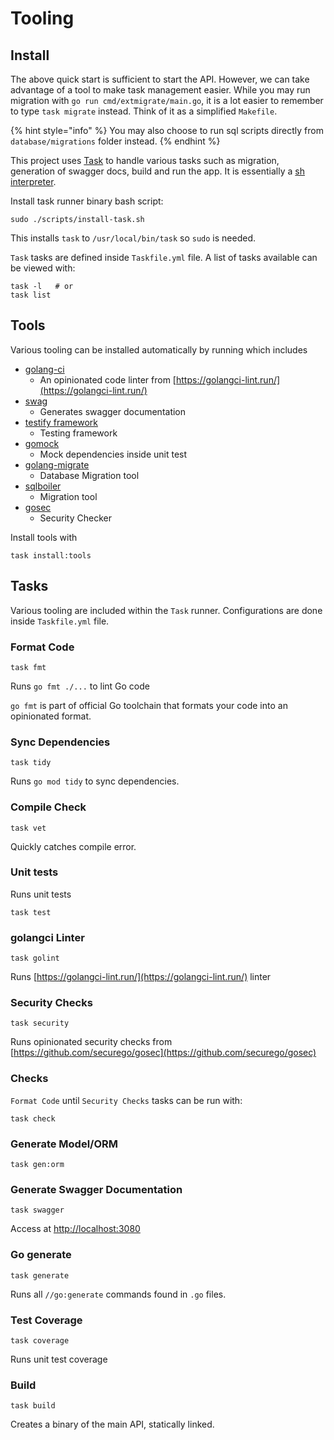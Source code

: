# Tooling

## Install

The above quick start is sufficient to start the API. However, we can take advantage of a tool to make task management easier. While you may run migration with `go run cmd/extmigrate/main.go`,  it is a lot easier to remember to type `task migrate` instead. Think of it as a simplified `Makefile`.

{% hint style="info" %}
You may also choose to run sql scripts directly from `database/migrations` folder instead.
{% endhint %}

This project uses [Task](https://github.com/go-task/task) to handle various tasks such as migration, generation of swagger docs, build and run the app. It is essentially a [sh interpreter](https://github.com/mvdan/sh).

Install task runner binary bash script:

```text
sudo ./scripts/install-task.sh
```

This installs `task` to `/usr/local/bin/task` so `sudo` is needed.

`Task` tasks are defined inside `Taskfile.yml` file. A list of tasks available can be viewed with:

```text
task -l   # or
task list
```

## Tools

Various tooling can be installed automatically by running which includes

* [golang-ci ](https://golangci-lint.run/)
  * An opinionated code linter from [https://golangci-lint.run/](https://golangci-lint.run/)
* [swag](https://github.com/swaggo/swag)
  * Generates swagger documentation
* [testify framework](https://github.com/stretchr/testify)
  * Testing framework
* [gomock](https://github.com/golang/mock/mockgen)
  * Mock dependencies inside unit test
* [golang-migrate](https://github.com/golang-migrate/migrate)
  * Database Migration tool
* [sqlboiler](https://github.com/volatiletech/sqlboiler)
  * Migration tool
* [gosec](https://github.com/securego/gosec)
  * Security Checker

Install tools with

```text
task install:tools
```

## Tasks

Various tooling are included within the `Task` runner. Configurations are done inside `Taskfile.yml` file.

### Format Code

```text
task fmt
```

Runs `go fmt ./...` to lint Go code

`go fmt` is part of official Go toolchain that formats your code into an opinionated format.

### Sync Dependencies

```text
task tidy
```

Runs `go mod tidy` to sync dependencies.

### Compile Check

```text
task vet
```

Quickly catches compile error.

### Unit tests

Runs unit tests

```text
task test
```

### golangci Linter

```text
task golint
```

Runs [https://golangci-lint.run/](https://golangci-lint.run/) linter

### Security Checks

```text
task security
```

Runs opinionated security checks from [https://github.com/securego/gosec](https://github.com/securego/gosec)

### Checks

`Format Code` until `Security Checks` tasks can be run with:

```text
task check
```

### Generate Model/ORM

```text
task gen:orm
```

### Generate Swagger Documentation

```text
task swagger
```

Access at [http://localhost:3080](http://localhost:3080)

### Go generate

```text
task generate
```

Runs all `//go:generate` commands found in `.go` files.

### Test Coverage

```text
task coverage
```

Runs unit test coverage

### Build

```text
task build
```

Creates a binary of the main API, statically linked.

